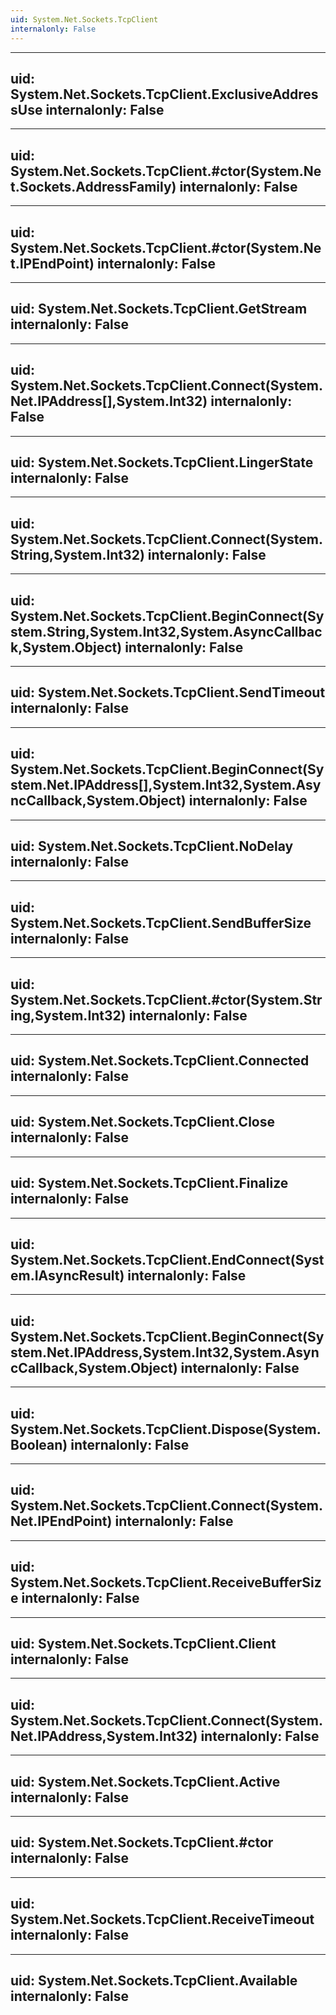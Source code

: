 ```yaml
---
uid: System.Net.Sockets.TcpClient
internalonly: False
---
```


---
uid: System.Net.Sockets.TcpClient.ExclusiveAddressUse
internalonly: False
---

---
uid: System.Net.Sockets.TcpClient.#ctor(System.Net.Sockets.AddressFamily)
internalonly: False
---

---
uid: System.Net.Sockets.TcpClient.#ctor(System.Net.IPEndPoint)
internalonly: False
---

---
uid: System.Net.Sockets.TcpClient.GetStream
internalonly: False
---

---
uid: System.Net.Sockets.TcpClient.Connect(System.Net.IPAddress[],System.Int32)
internalonly: False
---

---
uid: System.Net.Sockets.TcpClient.LingerState
internalonly: False
---

---
uid: System.Net.Sockets.TcpClient.Connect(System.String,System.Int32)
internalonly: False
---

---
uid: System.Net.Sockets.TcpClient.BeginConnect(System.String,System.Int32,System.AsyncCallback,System.Object)
internalonly: False
---

---
uid: System.Net.Sockets.TcpClient.SendTimeout
internalonly: False
---

---
uid: System.Net.Sockets.TcpClient.BeginConnect(System.Net.IPAddress[],System.Int32,System.AsyncCallback,System.Object)
internalonly: False
---

---
uid: System.Net.Sockets.TcpClient.NoDelay
internalonly: False
---

---
uid: System.Net.Sockets.TcpClient.SendBufferSize
internalonly: False
---

---
uid: System.Net.Sockets.TcpClient.#ctor(System.String,System.Int32)
internalonly: False
---

---
uid: System.Net.Sockets.TcpClient.Connected
internalonly: False
---

---
uid: System.Net.Sockets.TcpClient.Close
internalonly: False
---

---
uid: System.Net.Sockets.TcpClient.Finalize
internalonly: False
---

---
uid: System.Net.Sockets.TcpClient.EndConnect(System.IAsyncResult)
internalonly: False
---

---
uid: System.Net.Sockets.TcpClient.BeginConnect(System.Net.IPAddress,System.Int32,System.AsyncCallback,System.Object)
internalonly: False
---

---
uid: System.Net.Sockets.TcpClient.Dispose(System.Boolean)
internalonly: False
---

---
uid: System.Net.Sockets.TcpClient.Connect(System.Net.IPEndPoint)
internalonly: False
---

---
uid: System.Net.Sockets.TcpClient.ReceiveBufferSize
internalonly: False
---

---
uid: System.Net.Sockets.TcpClient.Client
internalonly: False
---

---
uid: System.Net.Sockets.TcpClient.Connect(System.Net.IPAddress,System.Int32)
internalonly: False
---

---
uid: System.Net.Sockets.TcpClient.Active
internalonly: False
---

---
uid: System.Net.Sockets.TcpClient.#ctor
internalonly: False
---

---
uid: System.Net.Sockets.TcpClient.ReceiveTimeout
internalonly: False
---

---
uid: System.Net.Sockets.TcpClient.Available
internalonly: False
---
